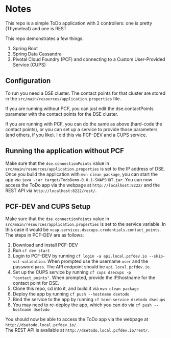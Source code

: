# Notes
This repo is a simple ToDo application with 2 controllers: one is pretty (Thymeleaf) and one is REST

This repo demonstrates a few things:
1. Spring Boot
2. Spring Data Cassandra
3. Pivotal Cloud Foundry (PCF) and connecting to a Custom User-Provided Service (CUPS)

## Configuration
To run you need a DSE cluster.  The contact points for that cluster are stored in the `src/main/resources/application.properties` file.

If you are running without PCF, you can just edit the dse.contactPoints parameter with the contact points for the DSE cluster.

If you are running with PCF, you can do the same as above (hard-code the contact points), or you can set up a service to provide those 
parameters (and others, if you like).  I did this via PCF-DEV and a CUPS service.

## Running the application without PCF
Make sure that the `dse.connectionPoints` value in `src/main/resources/application.properties` is set to the IP address of DSE.
Once you build the application with `mvn clean package`, you can start the app via `java -jar target/TodoDemo-0.0.1-SNAPSHOT.jar`.
You can now access the ToDo app via the webpage at `http://localhost:8222/` and the REST API via `http://localhost:8222/rest/`.

## PCF-DEV and CUPS Setup
Make sure that the `dse.connectionPoints` value in `src/main/resources/application.properties` is set to the service variable.  In this
case it would be `vcap.services.dsecups.credentials.contact_points`.
The steps in PCF-DEV are as follows:
1. Download and install PCF-DEV
2. Run `cf dev start`
3. Login to PCF-DEV by running `cf login -a api.local.pcfdev.io --skip-ssl-validation`.  When prompted use the username `user` and the
password `pass`.  The API endpoint should be `api.local.pcfdev.io`.
4. Set up the CUPS service by running `cf cups dsecups -p "contact_points"`.  When prompted, provide the IP/hostname for the contact point
for DSE.
5. Clone this repo, cd into it, and build it via `mvn clean package`
6. Deploy the app by running `cf push --hostname dsetodo`
7. Bind the service to the app by running `cf bind-service dsetodo dsecups`
8. You may need to re-deploy the app, which you can do via `cf push --hostname dsetodo`

You should now be able to access the ToDo app via the webpage at `http://dsetodo.local.pcfdev.io/`.  
The REST API is available at `http://dsetodo.local.pcfdev.io/rest/`.
